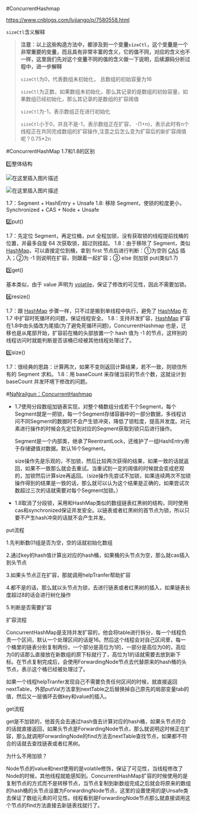#ConcurrentHashmap

https://www.cnblogs.com/lujiango/p/7580558.html

`sizeCtl`含义解释

> **注意：以上这些构造方法中，都涉及到一个变量`sizeCtl`，这个变量是一个非常重要的变量，而且具有非常丰富的含义，它的值不同，对应的含义也不一样，这里我们先对这个变量不同的值的含义做一下说明，后续源码分析过程中，进一步解释**
>
> `sizeCtl`为0，代表数组未初始化， 且数组的初始容量为16
>
> `sizeCtl`为正数，如果数组未初始化，那么其记录的是数组的初始容量，如果数组已经初始化，那么其记录的是数组的扩容阈值
>
> `sizeCtl`为-1，表示数组正在进行初始化
>
> `sizeCtl`小于0，并且不是-1，表示数组正在扩容， -(1+n)，表示此时有n个线程正在共同完成数组的扩容操作,注意之后怎么变为扩容后的新扩容阈值呢？0.75*2n

#ConcurrentHashMap 1.7和1.8的区别

1️⃣整体结构

![在这里插入图片描述](https://img-blog.csdnimg.cn/20190426100401737.png?x-oss-process=image/watermark,type_ZmFuZ3poZW5naGVpdGk,shadow_10,text_aHR0cHM6Ly9ibG9nLmNzZG4ubmV0L3FxXzQxODg0OTc2,size_16,color_FFFFFF,t_70)

![在这里插入图片描述](https://img-blog.csdnimg.cn/20190426101108134.jpg?x-oss-process=image/watermark,type_ZmFuZ3poZW5naGVpdGk,shadow_10,text_aHR0cHM6Ly9ibG9nLmNzZG4ubmV0L3FxXzQxODg0OTc2,size_16,color_FFFFFF,t_70)

1.7：Segment + HashEntry + Unsafe
 1.8: 移除 Segment，使锁的粒度更小，Synchronized + CAS + Node + Unsafe

2️⃣put()

1.7：先定位 Segment，再定位桶，put 全程加锁，没有获取锁的线程提前找桶的位置，并最多自旋 64 次获取锁，超过则挂起。
 1.8：由于移除了 Segment，类似 [HashMap](https://www.jianshu.com/p/6c70d265aa7b)，可以直接定位到桶，拿到 first 节点后进行判断：①为空则 [CAS](https://www.jianshu.com/p/98220486426a) 插入；②为 -1 则说明在扩容，则跟着一起扩容；③ else 则加锁 put(类似1.7)

3️⃣get()

基本类似，由于 value 声明为 [volatile](https://www.jianshu.com/p/6c96719bba04)，保证了修改的可见性，因此不需要加锁。

4️⃣resize()

1.7：跟 [HashMap](https://www.jianshu.com/p/6c70d265aa7b) 步骤一样，只不过是搬到单线程中执行，避免了 [HashMap](https://www.jianshu.com/p/6c70d265aa7b) 在 1.7 中扩容时死循环的问题，保证线程安全。
 1.8：支持并发扩容，[HashMap](https://www.jianshu.com/p/6c70d265aa7b) 扩容在1.8中由头插改为尾插(为了避免死循环问题)，ConcurrentHashmap 也是，迁移也是从尾部开始，扩容前在桶的头部放置一个 hash 值为 -1 的节点，这样别的线程访问时就能判断是否该桶已经被其他线程处理过了。

5️⃣size()

1.7：很经典的思路：计算两次，如果不变则返回计算结果，若不一致，则锁住所有的 Segment 求和。
 1.8：用 baseCount 来存储当前的节点个数，这就设计到 baseCount 并发环境下修改的问题。

#[NaNrailgun：ConcurrentHashmap](https://github.com/NaNrailgun/Note/blob/master/Java%E5%B9%B6%E5%8F%91.md)

- 1.7使用分段数组加链表实现，对整个桶数组分成若干个Segment，每个Segment就是一把锁，每一个Segment存储容器中的一部分数据，多线程访问不同Segment的数据时不会产生锁冲突，降低了锁粒度，提高并发度。对元素进行操作的时候会先定位到对应的Segment获取到锁只后进行操作。

  Segment是一个内部类，继承了ReentrantLock，还维护了一组HashEntry用于存储键值对数据。默认16个Segment。

  size操作先是乐观的，不加锁，然后比较两次获得的结果，如果一致的话就返回，如果不一致那么就会去重试。当重试到一定的阈值的时候就会变成悲观的，加锁然后计算size再返回。（size操作先尝试不加锁，如果连续两次不加锁操作得到的结果是一致的话，那么就可以认为这个结果是正确的，如果尝试次数超过三次的话就需要对每个Segment加锁。）

- 1.8取消了分段锁，采用和HashMap类似的数组链表红黑树的结构，同时使用cas和synchronized保证并发安全。以链表或者红黑树的首节点为锁，所以只要不产生hash冲突的话就不会产生并发。

put流程

1.先判断数01组是否为空，空的话就初始化数组

2.通过key的hash值计算出对应的hash桶，如果桶的头节点为空，那么就cas插入到头节点

3.如果头节点正在扩容，那就调用helpTranfer帮助扩容

4.都不是的话，那么就以头节点为锁，去进行链表或者红黑树的插入，如果链表长度超过8的话会进行树化操作

5.判断是否需要扩容

扩容流程

ConcurrentHashMap是支持并发扩容的，他会将table进行拆分，每一个线程负责一个区间，默认一个处理区间的话是16。然后这个线程会对自己区间里，每一个桶里的链表分别复制两份，一个部分是高位为1的，一部分是高位为0的，高位为0的话那么直接放在新数组的原下标就行了，高位为1的话就需要去放到新下标。在节点复制完成后，会使用ForwardingNode节点去代替原来的hash桶的头节点，表示这个桶已经被处理过了。

如果一个线程helpTranfer发现自己不需要负责任何区间的时候，就直接返回nextTable，外部putVal方法拿到nextTable之后替换掉自己原先的局部变量tab的值，然后又一层循环去做key和value的插入。

get流程

get是不加锁的，他首先会去通过hash值去计算对应的hash桶，如果头节点符合的话就直接返回，如果头节点是ForwardingNode节点，那么就说明这时候正在扩容，那么就调用ForwardingNode的find方法去nextTable查找节点，如果都不符合的话就去查找链表或者红黑树。

为什么不用加锁？

Node节点的value和next使用的是volatile修饰，保证了可见性，当线程修改了Node的时候，其他线程就能感知到。ConcurrentHashMap扩容的时候使用的是复制节点的方式而不是转移节点，当节点复制到新数组完成之后就会将原来的数组的hash桶的头节点设置为ForwardingNode节点，这里的设置使用的是Unsafe类去保证了数组元素的可见性。线程看到是ForwardingNode节点那么就直接调用这个节点的find方法直接去新链表找就行了。